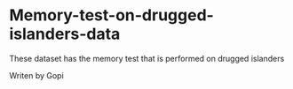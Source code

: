 # Memory-test-on-drugged-islanders-data
These dataset has the memory test that is performed on drugged islanders

Writen by Gopi
